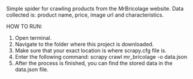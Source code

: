 Simple spider for crawling products from the MrBricolage website.
Data collected is: product name, price, image url and characteristics.

HOW TO RUN:
1. Open terminal.
2. Navigate to the folder where this project is downloaded.
3. Make sure that your exact location is where scrapy.cfg file is.
4. Enter the following command: scrapy crawl mr_bricolage -o data.json
5. After the process is finished, you can find the stored data in the
data.json file.
